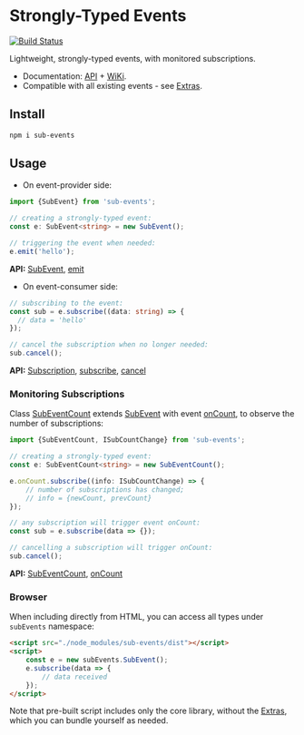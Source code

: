 # Strongly-Typed Events

[![Build Status](https://github.com/vitaly-t/sub-events/actions/workflows/ci.yml/badge.svg)](https://github.com/vitaly-t/sub-events/actions/workflows/ci.yml)

Lightweight, strongly-typed events, with monitored subscriptions. 

* Documentation: [API] + [WiKi].
* Compatible with all existing events - see [Extras]. 

## Install

```sh
npm i sub-events
```

## Usage

* On event-provider side:

```ts
import {SubEvent} from 'sub-events';

// creating a strongly-typed event: 
const e: SubEvent<string> = new SubEvent();

// triggering the event when needed:
e.emit('hello');
```

**API:** [SubEvent], [emit]

* On event-consumer side:

```ts
// subscribing to the event:
const sub = e.subscribe((data: string) => {
  // data = 'hello'
});

// cancel the subscription when no longer needed:
sub.cancel();
```

**API:** [Subscription], [subscribe], [cancel]

### Monitoring Subscriptions

Class [SubEventCount] extends [SubEvent] with event [onCount], to observe the number of subscriptions:

```ts
import {SubEventCount, ISubCountChange} from 'sub-events';

// creating a strongly-typed event:
const e: SubEventCount<string> = new SubEventCount();

e.onCount.subscribe((info: ISubCountChange) => {
    // number of subscriptions has changed;
    // info = {newCount, prevCount} 
});

// any subscription will trigger event onCount:
const sub = e.subscribe(data => {});

// cancelling a subscription will trigger onCount:
sub.cancel();
``` 

**API:** [SubEventCount], [onCount]

### Browser

When including directly from HTML, you can access all types under `subEvents` namespace:

```html
<script src="./node_modules/sub-events/dist"></script>
<script>
    const e = new subEvents.SubEvent();
    e.subscribe(data => {
        // data received
    });
</script>
``` 

Note that pre-built script includes only the core library, without the [Extras],
which you can bundle yourself as needed. 

[Extras]:https://github.com/vitaly-t/sub-events/tree/master/extras
[API]:https://vitaly-t.github.io/sub-events
[WiKi]:https://github.com/vitaly-t/sub-events/wiki
[Subscription]:https://vitaly-t.github.io/sub-events/classes/Subscription.html
[subscribe]:https://vitaly-t.github.io/sub-events/classes/SubEvent.html#subscribe
[cancel]:https://vitaly-t.github.io/sub-events/classes/Subscription.html#cancel
[emit]:https://vitaly-t.github.io/sub-events/classes/SubEvent.html#emit
[onCount]:https://vitaly-t.github.io/sub-events/classes/SubEventCount.html#onCount
[Extras]:./extras
[SubEvent]:https://vitaly-t.github.io/sub-events/classes/SubEvent.html
[SubEventCount]:https://vitaly-t.github.io/sub-events/classes/SubEventCount.html
